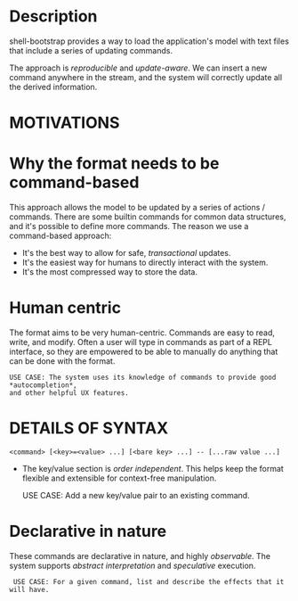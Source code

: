 
# Description #

shell-bootstrap provides a way to load the application's model with text files
that include a series of updating commands.

The approach is *reproducible* and *update-aware*. We can insert a new command anywhere
in the stream, and the system will correctly update all the derived information.

# MOTIVATIONS #

# Why the format needs to be command-based #

This approach allows the model to be updated by a series of actions / commands. There
are some builtin commands for common data structures, and it's possible to define
more commands. The reason we use a command-based approach:

 - It's the best way to allow for safe, *transactional* updates.
 - It's the easiest way for humans to directly interact with the system.
 - It's the most compressed way to store the data.

# Human centric #

The format aims to be very human-centric. Commands are easy to read, write, and modify.
Often a user will type in commands as part of a REPL interface, so they are empowered to
be able to manually do anything that can be done with the format.

    USE CASE: The system uses its knowledge of commands to provide good *autocompletion*,
    and other helpful UX features.

# DETAILS OF SYNTAX #

    <command> [<key>=<value> ...] [<bare key> ...] -- [...raw value ...]

 - The key/value section is *order independent*. This helps keep the format flexible
   and extensible for context-free manipulation.

     USE CASE: Add a new key/value pair to an existing command.

# Declarative in nature #

These commands are declarative in nature, and highly *observable*. The system supports
*abstract interpretation* and *speculative* execution.

     USE CASE: For a given command, list and describe the effects that it will have.
